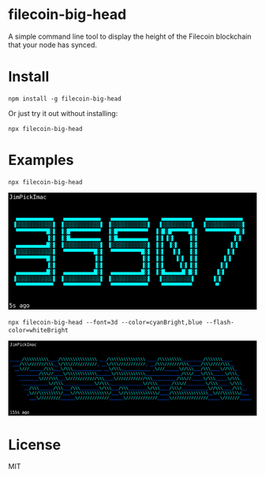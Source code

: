 filecoin-big-head
=================

A simple command line tool to display the height of the
Filecoin blockchain that your node has synced.

# Install

```
npm install -g filecoin-big-head
```

Or just try it out without installing:

```
npx filecoin-big-head
```

# Examples

```
npx filecoin-big-head
```
![Example 1](filecoin-big-head-1.gif)

```
npx filecoin-big-head --font=3d --color=cyanBright,blue --flash-color=whiteBright
```

![Example 2](filecoin-big-head-2.gif)

# License

MIT

